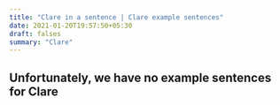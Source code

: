 ```yaml
---
title: "Clare in a sentence | Clare example sentences"
date: 2021-01-20T19:57:50+05:30
draft: falses
summary: "Clare"
---
```

## Unfortunately, we have no example sentences for Clare                 
